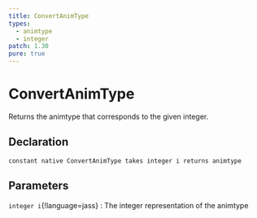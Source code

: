 ```yaml
---
title: ConvertAnimType
types:
  - animtype
  - integer
patch: 1.30
pure: true
---
```


# ConvertAnimType
Returns the animtype that corresponds to the given integer.

## Declaration

```jass
constant native ConvertAnimType takes integer i returns animtype
```

## Parameters
`integer i`{!language=jass}
: The integer representation of the animtype
